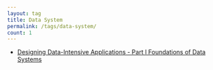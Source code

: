 ```yaml
---
layout: tag
title: Data System
permalink: /tags/data-system/
count: 1
---
```


- [Designing Data-Intensive Applications - Part I Foundations of Data Systems](https://leungll.site/2024/12/23/DDIA-Part-1/)
